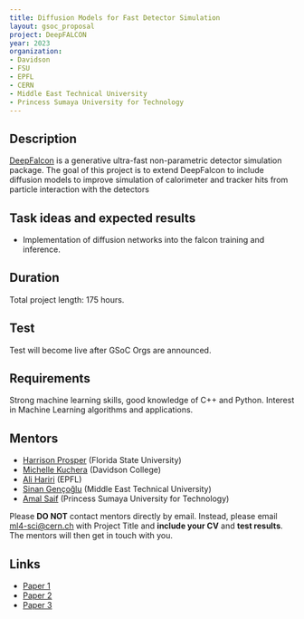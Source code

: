 ```yaml
---
title: Diffusion Models for Fast Detector Simulation
layout: gsoc_proposal
project: DeepFALCON
year: 2023
organization: 
- Davidson
- FSU
- EPFL
- CERN
- Middle East Technical University
- Princess Sumaya University for Technology
---
```


## Description
[DeepFalcon](https://ml4physicalsciences.github.io/2020/files/NeurIPS_ML4PS_2020_138.pdf) is a generative ultra-fast non-parametric detector simulation package. The goal of this project is to extend DeepFalcon to include diffusion models to improve simulation of calorimeter and tracker hits from particle interaction with the detectors

## Task ideas and expected results
  * Implementation of diffusion networks into the falcon training and inference.

## Duration

Total project length: 175 hours.

## Test
Test will become live after GSoC Orgs are announced.

<!-- 

## Test
Please use this [link](https://docs.google.com/document/d/1D-4baai481dNyUHBPtTUSQjBT2Qfrw4s/edit?usp=sharing&ouid=103538884238549030751&rtpof=true&sd=true) to access the test for this project.

 -->

## Requirements
Strong machine learning skills, good knowledge of C++ and Python. Interest in Machine Learning algorithms and applications.

## Mentors 
  * [Harrison Prosper](mailto:ml4-sci@cern.ch) (Florida State University)
  * [Michelle Kuchera](mailto:ml4-sci@cern.ch) (Davidson College) 
  * [Ali Hariri](mailto:ml4-sci@cern.ch) (EPFL)
  * [Sinan Gençoğlu](mailto:ml4-sci@cern.ch) (Middle East Technical University)
  * [Amal Saif](mailto:ml4-sci@cern.ch) (Princess Sumaya University for Technology)
  
Please **DO NOT** contact mentors directly by email. Instead, please email [ml4-sci@cern.ch](mailto:ml4-sci@cern.ch) with Project Title and **include your CV** and **test results**. The mentors will then get in touch with you.

## Links
  * [Paper 1](https://arxiv.org/abs/2104.01725)
  * [Paper 2](https://ml4physicalsciences.github.io/2020/files/NeurIPS_ML4PS_2020_138.pdf)
  * [Paper 3](https://arxiv.org/abs/1605.02684)

